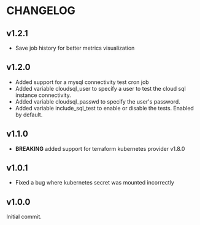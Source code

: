 # CHANGELOG

## v1.2.1
* Save job history for better metrics visualization 

## v1.2.0
* Added support for a mysql connectivity test cron job
* Added variable cloudsql_user to specify a user to test the cloud sql instance connectivity.
* Added variable cloudsql_passwd to specify the user's password.
* Added variable include_sql_test to enable or disable the tests. Enabled by default.
  
## v1.1.0

* **BREAKING** added support for terraform kubernetes provider v1.8.0

## v1.0.1

* Fixed a bug where kubernetes secret was mounted incorrectly

## v1.0.0

Initial commit.
